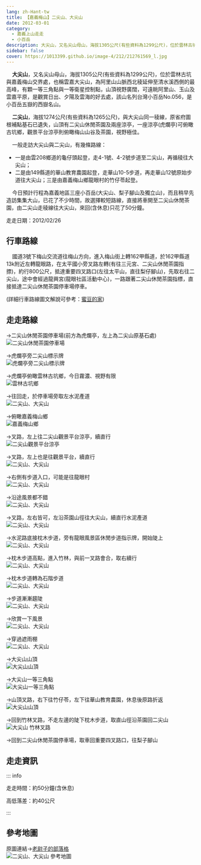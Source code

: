 ```yaml
---
lang: zh-Hant-tw
title: 【嘉義梅山】二尖山、大尖山
date: 2012-03-01
category: 
  - 嘉義上山走走
  - 小百岳
description: 大尖山，又名尖山母山，海拔1305公尺(有些資料為1299公尺)，位於雲林古坑與嘉義梅山交界處，也稱雲嘉大尖山，為阿里山山脈西北稜延伸至清水溪西側的最高峰，有顆一等三角點與一等衛星控制點，山頂視野廣闊，可遠眺阿里山、玉山及雲嘉平原，是觀賞日出、夕陽及雲海的好去處，該山名列台灣小百岳No.056，是小百岳五嶽的西嶽名山。
sidebar: false
cover: https://1013399.github.io/image-4/212/212761569_l.jpg
---
```


    **大尖山**，又名尖山母山，海拔1305公尺(有些資料為1299公尺)，位於雲林古坑與嘉義梅山交界處，也稱雲嘉大尖山，為阿里山山脈西北稜延伸至清水溪西側的最高峰，有顆一等三角點與一等衛星控制點，山頂視野廣闊，可遠眺阿里山、玉山及雲嘉平原，是觀賞日出、夕陽及雲海的好去處，該山名列台灣小百岳No.056，是小百岳五嶽的西嶽名山。  

<!-- more -->

    **二尖山**，海拔1274公尺(有些資料為1265公尺)，與大尖山同一稜線，原省府圖根補點基石已遺失，山頂有二尖山休閒茶園及兩座涼亭，一座涼亭(虎爛亭)可俯瞰古坑鄉，觀景平台涼亭則俯瞰梅山山谷及茶園，視野極佳。  

    一般走訪大尖山與二尖山，有幾條路線：
- 一是由雲208鄉道的龜仔頭起登，走4-1號、4-2號步道至二尖山，再循稜往大尖山；
- 二是由149縣道的華山教育農園起登，走華山10-5步道，再走華山12號原始步道往大尖山；三是由嘉義梅山鄉龍眼村的竹仔苓起登。  

    今日預計行程為嘉義地區三座小百岳(大尖山、梨子腳山及獨立山)，而且稍早先造訪集集大山，已花了不少時間，故選擇較短路線，直接將車開至二尖山休閒茶園，由二尖山走稜線往大尖山，來回(含休息)只花了50分鐘。

走走日期：2012/02/26

## 行車路線
    國道3號下梅山交流道往梅山方向，進入梅山街上轉162甲縣道，於162甲縣道13k附近左轉龍眼路，在太平國小旁叉路左轉(有往三元宮、二尖山休閒茶園指摽)，約行800公尺，抵達重要四叉路口(左往太平山，直往梨仔腳山)，先取右往二尖山，途中會經過龍興宮(龍眼社區活動中心)，一路跟著二尖山休閒茶園指標，直接抵達二尖山休閒茶園停車場停車。

(詳細行車路線圖文解說可參考：[蜜豆的家](http://tw.myblog.yahoo.com/kentjon106/article?mid=2842))

## 走走路線
→二尖山休閒茶園停車場(前方為虎爛亭，左上為二尖山原基石處)  
![二尖山休閒茶園停車場](https://1013399.github.io/image-4/212/212761461_l.jpg)

→虎爛亭旁二尖山標示牌  
![虎爛亭旁二尖山標示牌](https://1013399.github.io/image-4/212/212761465_l.jpg)

→虎爛亭俯瞰雲林古坑鄉，今日霧濃、視野有限  
![雲林古坑鄉](https://1013399.github.io/image-4/212/212761472_l.jpg)

→往回走，於停車場旁取左水泥產道  
![二尖山、大尖山](https://1013399.github.io/image-4/212/212761481_l.jpg)

→俯瞰嘉義梅山鄉  
![嘉義梅山鄉](https://1013399.github.io/image-4/212/212761487_l.jpg)

→叉路，左上往二尖山觀景平台涼亭，續直行  
![二尖山觀景平台涼亭](https://1013399.github.io/image-4/212/212761494_l.jpg)

→叉路，左上也是往觀景平台，續直行  
![二尖山、大尖山](https://1013399.github.io/image-4/212/212761504_l.jpg)

→右側有步道入口，可能是往龍眼村  
![二尖山、大尖山](https://1013399.github.io/image-4/212/212761513_l.jpg)

→沿途風景都不錯  
![二尖山、大尖山](https://1013399.github.io/image-4/212/212761517_l.jpg)

→叉路，左右皆可，左沿茶園山徑往大尖山，續直行水泥產道  
![二尖山、大尖山](https://1013399.github.io/image-4/212/212761525_l.jpg)

→水泥路底接枕木步道，旁有龍眼風景區休閒步道指示牌，開始陡上  
![二尖山、大尖山](https://1013399.github.io/image-4/212/212761530_l.jpg)

→枕木步道高點，進入竹林，與前一叉路會合，取右續行  
![二尖山、大尖山](https://1013399.github.io/image-4/212/212761538_l.jpg)

→枕木步道轉為石階步道  
![二尖山、大尖山](https://1013399.github.io/image-4/212/212761547_l.jpg)

→步道漸漸趨陡  
![二尖山、大尖山](https://1013399.github.io/image-4/212/212761562_l.jpg)

→欣賞一下風景  
![二尖山、大尖山](https://1013399.github.io/image-4/212/212761569_l.jpg)

→穿過遮雨棚  
![二尖山、大尖山](https://1013399.github.io/image-4/212/212761578_l.jpg)

→大尖山山頂  
![大尖山山頂](https://1013399.github.io/image-4/212/212761589_l.jpg)

→大尖山一等三角點  
![大尖山一等三角點](https://1013399.github.io/image-4/212/212761596_l.jpg)

→山頂叉路，右下往竹仔苓，左下往華山教育農園，休息後原路折返  
![大尖山山頂](https://1013399.github.io/image-4/212/212761607_l.jpg)

→回到竹林叉路，不走左邊的陡下枕木步道，取直山徑沿茶園回二尖山  
![大尖山 竹林叉路](https://1013399.github.io/image-4/212/212761440_l.jpg)

→回到二尖山休閒茶園停車場，取車回重要四叉路口，往梨子腳山

## 走走資訊

::: info

走走時間：約50分鐘(含休息)

高低落差：約40公尺

:::

## 參考地圖
原圖連結→[老尉子的部落格](http://blog.xuite.net/laoweiz/blog/16838328)  
![二尖山、大尖山 參考地圖](https://1013399.github.io/image-4/212/212761704_l.jpg)